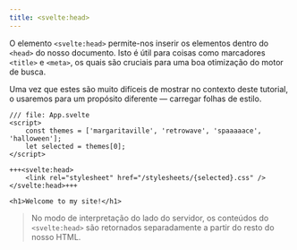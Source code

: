 ```yaml
---
title: <svelte:head>
---
```


O elemento `<svelte:head>` permite-nos inserir os elementos dentro do `<head>` do nosso documento. Isto é útil para coisas como marcadores `<title>` e `<meta>`, os quais são cruciais para uma boa otimização do motor de busca.

Uma vez que estes são muito difíceis de mostrar no contexto deste tutorial, o usaremos para um propósito diferente — carregar folhas de estilo.

```svelte
/// file: App.svelte
<script>
	const themes = ['margaritaville', 'retrowave', 'spaaaaace', 'halloween'];
	let selected = themes[0];
</script>

+++<svelte:head>
	<link rel="stylesheet" href="/stylesheets/{selected}.css" />
</svelte:head>+++

<h1>Welcome to my site!</h1>
```

> No modo de interpretação do lado do servidor, os conteúdos do `<svelte:head>` são retornados separadamente a partir do resto do nosso HTML.
